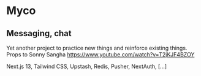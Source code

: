 # Myco

## Messaging, chat

Yet another project to practice new things and reinforce existing things. Props to Sonny Sangha https://www.youtube.com/watch?v=T2jKJF4BZOY

Next.js 13, Tailwind CSS, Upstash, Redis, Pusher, NextAuth, [...]
